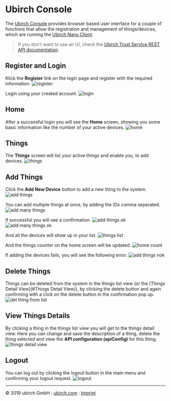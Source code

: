 # Ubirch Console

The [Ubirch Console](https://console.demo.ubirch.com) provides browser based user interface for a couple of functions that allow the registration and management of things/devices, which are running the [Ubirch Nano Client](sdk).

> If you don't want to use an UI, check the [Ubirch Trust Service REST API documentation](api).

## Register and Login

Klick the **Register** link on the login page and register with the required information.
![register](img\console\002-ubirch-web-ui.png)

Login using your created account.
![login](img\console\001-ubirch-web-ui.png)

## Home
After a successful login you will see the **Home** screen, showing you some basic information like the number of your active devices.
![home](img\console\003-ubirch-web-ui.png)

## Things
The **Things** screen will list your active things and enable you, to add devices.
![things](img\console\004-ubirch-web-ui.png)

## Add Things
Click the **Add New Device** button to add a new thing to the system.
![add things](img\console\005-ubirch-web-ui.png)

You can add multiple things at once, by adding the IDs comma seperated.
![add many things](img\console\007-ubirch-web-ui.png)

If successful you will see a confirmation.
![add things ok](img\console\006-ubirch-web-ui.png)
![add many things ok](img\console\008-ubirch-web-ui.png)

And all the devices will show up in your list.
![things list](img\console\010-ubirch-web-ui.png)

And the things counter on the home screen will be updated.
![home count](img\console\013-ubirch-web-ui.png)

If adding the devices fails, you will see the following error.
![add things nok](img\console\009-ubirch-web-ui.png)

## Delete Things
Things can be deleted from the system in the things list view (or the [Things Detail View](#Things Detail View)), by clicking the delete button and again confirming with a click on the delete button in the confirmation pop up.
![del thing from list](img\console\018-ubirch-web-ui.png)

## View Things Details
By clicking a thing in the things list view you will get to the things detail view. Here you can change and save the description of a thing, delete the thing selected and view the **API configuration (apiConfig)** for this thing.
![things detail view](img\console\015-ubirch-web-ui.png)

## Logout
You can log out by clicking the logout button in the main menu and confirming your logout request.
![logout](img\console\020-ubirch-web-ui.png)

___

&copy; 2019 ubirch GmbH : [ubirch.com](https://ubirch.com) : [Imprint](http://ubirch.de/impressum/)

